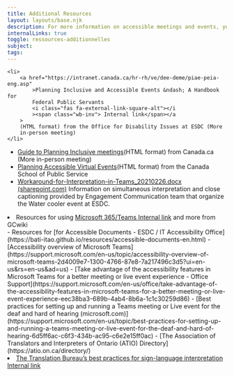 ```yaml
---
title: Additional Resources
layout: layouts/base.njk
description: For more information on accessible meetings and events, you can consult this list of links.
internalLinks: true
toggle: ressources-additionnelles
subject:
tags:
---
```


    <li>
    	<a href="https://intranet.canada.ca/hr-rh/ve/dee-deme/piae-peia-eng.asp"
    		>Planning Inclusive and Accessible Events &ndash; A Handbook for
    		Federal Public Servants
    		<i class="fas fa-external-link-square-alt"></i
    		><span class="wb-inv"> Internal link</span></a
    	>
    	(HTML format) from the Office for Disability Issues at ESDC (More
    	in-person meeting)
    </li>

- [Guide to Planning Inclusive meetings](https://www.canada.ca/en/employment-social-development/programs/disability/arc/inclusive-meetings.html#h2.1-h3.1)(HTML format) from Canada.ca (More in-person meeting)
- [Planning Accessible Virtual Events](https://www.csps-efpc.gc.ca/Tools/jobaids/access-virtual-events-eng.aspx)(HTML format) from the Canada School of Public Service
- [Workaround-for-Interpretation-in-Teams_20210226.docx (sharepoint.com)](https://014gc.sharepoint.com/:w:/r/sites/CMC-GCC/_layouts/15/Doc.aspx?sourcedoc=%7B454E1503-6718-4AC9-B39F-D4533E6474B3%7D&file=Workaround-for-Interpretation-in-Teams_20210226.docx&action=default&mobileredirect=true&cid=b44d710e-9cf5-4780-a869-06ecac409031) Information on simultaneous interpretation and close captioning provided by Engagement Communication team that organize the Water cooler event at ESDC.
<li>
	Resources for using
	<a href="https://wiki.gccollab.ca/M365/Home/Teams"
		>Microsoft 365/Teams <i class="fas fa-external-link-square-alt"></i
		><span class="wb-inv"> Internal link</span></a
	>
	and more from GCwiki
</li>
- Resources for [for Accessible Documents - ESDC / IT Accessibility Office](https://bati-itao.github.io/resources/accessible-documents-en.html)
- [Accessibility overview of Microsoft Teams](https://support.microsoft.com/en-us/topic/accessibility-overview-of-microsoft-teams-2d4009e7-1300-4766-87e8-7a217496c3d5?ui=en-us&rs=en-us&ad=us)
- [Take advantage of the accessibility features in Microsoft Teams for a better meeting or live event experience - Office Support](https://support.microsoft.com/en-us/office/take-advantage-of-the-accessibility-features-in-microsoft-teams-for-a-better-meeting-or-live-event-experience-eec38ba3-689b-4ab4-8b6a-1c1c30259d86)
- [Best practices for setting up and running a Teams meeting or Live event for the deaf and hard of hearing (microsoft.com)](https://support.microsoft.com/en-us/topic/best-practices-for-setting-up-and-running-a-teams-meeting-or-live-event-for-the-deaf-and-hard-of-hearing-6d5ff6ac-c6f3-434b-ac95-c6e2e15ff0ac)
- [The Association of Translators and Interpreters of Ontario (ATIO) Directory](https://atio.on.ca/directory/)
<li>
	<a
		href="http://gcintranet.tpsgc-pwgsc.gc.ca/bt-tb/interpretation/pratiques-practices-eng.html"
		>The Translation Bureau&rsquo;s best practices for sign-language
		interpretation<i class="fas fa-external-link-square-alt"></i
		><span class="wb-inv"> Internal link</span></a
	>
</li>
